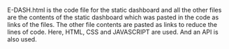 E-DASH.html  is the code file for the static dashboard and all the other files are the contents of the static dashboard which was pasted in the code as links of the files.
The other file contents are pasted as links to reduce the lines of code.
Here, HTML, CSS and JAVASCRIPT are used. And an API is also used.

